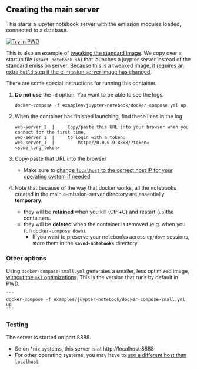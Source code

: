 ## Creating the main server

This starts a jupyter notebook server with the emission modules loaded,
connected to a database.

[![Try in PWD](https://raw.githubusercontent.com/play-with-docker/stacks/master/assets/images/button.png)](https://labs.play-with-docker.com/?stack=https://raw.githubusercontent.com/e-mission/e-mission-docker/master/examples/juypter-notebook/docker-compose-small.yml)

This is also an example of [tweaking the standard
image](../../README.md#tweaking-the-image). We copy over a startup file
(`start_notebook.sh`) that launches a juypter server instead of the standard
emission server. Because this is a tweaked image, [it requires an extra `build` step if the e-mission server image has changed](../../README.md#tweaking-the-image).

There are some special instructions for running this container.
1. **Do not use** the `-d` option. You want to be able to see the logs.

    ```
    docker-compose -f examples/juypter-notebook/docker-compose.yml up
    ```

1. When the container has finished launching, find these lines in the log
    ```
    web-server_1  |     Copy/paste this URL into your browser when you connect for the first time,
    web-server_1  |     to login with a token:
    web-server_1  |         http://0.0.0.0:8888/?token=<some_long_token>
    ```
1. Copy-paste that URL into the browser
    - Make sure to [change `localhost` to the correct
host IP for your operating system if needed](../../README.md#connecting-to-the-created-container)

1. Note that because of the way that docker works, all the notebooks created in the main e-mission-server directory are essentially **temporary**.
    - they will be **retained** when you kill (Ctrl+C) and restart (`up`)the containers.
    - they will be **deleted** when the container is removed (e.g. when you run `docker-compose down`).
      - If you want to preserve your notebooks across `up/down` sessions, store them in the **`saved-notebooks`** directory.

### Other options

Using `docker-compose-small.yml` generates a smaller, less optimized image, [without the `mkl` optimizations](https://docs.anaconda.com/mkl-optimizations/). This is the version that runs by default in PWD.

    ```
    docker-compose -f examples/juypter-notebook/docker-compose-small.yml up
    ```

### Testing

The server is started on port 8888. 

- So on \*nix systems, this server is at http://localhost:8888
- For other operating systems, you may have to [use a different host than
  `localhost`](../../README.md#connecting-to-the-created-container)
